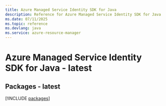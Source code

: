 ```yaml
---
title: Azure Managed Service Identity SDK for Java
description: Reference for Azure Managed Service Identity SDK for Java
ms.date: 07/11/2025
ms.topic: reference
ms.devlang: java
ms.service: azure-resource-manager
---
```

# Azure Managed Service Identity SDK for Java - latest
## Packages - latest
[!INCLUDE [packages](managed-service-identity-index.md)]